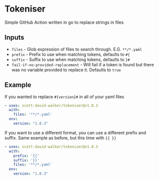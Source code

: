 # Tokeniser

Simple GitHub Action written in go to replace strings in files

## Inputs

- `files` - Glob expression of files to search through. E.G. `**/*.yaml`
- `prefix` - Prefix to use when matching tokens, defaults to `#{`
- `suffix` - Suffix to use when matching tokens, defaults to `}#`
- `fail-if-no-provided-replacement` - Will fail if a token is found but there was no variable provided to replace it. Defaults to `true` 

## Example

If you wanted to replace `#{version}#` in all of your yaml files

```yml
- uses: scott-david-walker/tokeniser@v1.0.3
  with:
    files: '**/*.yaml'
  env:
    version: "1.0.3"  
```

If you want to use a different format, you can use a different prefix and suffix.
Same example as before, but this time with `{{ }}`

```yml
- uses: scott-david-walker/tokeniser@v1.0.3
  with:
    prefix: '{{'
    suffix: '}}'
    files: '**/*.yaml'
  env:
    version: "1.0.3"
```
